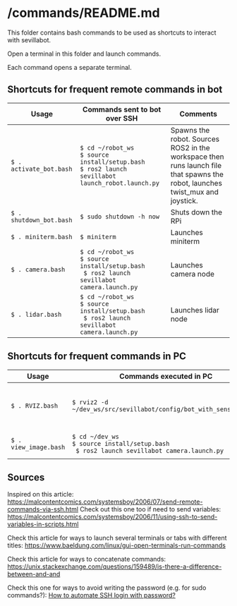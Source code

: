 # /commands/README.md
This folder contains bash commands to be used as shortcuts to interact with sevillabot. 

Open a terminal in this folder and launch commands. 

Each command opens a separate terminal.

## Shortcuts for frequent remote commands in bot

| Usage                   | Commands sent to bot over SSH                                | Comments                                                     |
| ----------------------- | ------------------------------------------------------------ | ------------------------------------------------------------ |
| `$ . activate_bot.bash` | `$ cd ~/robot_ws`<br />`$ source install/setup.bash`<br />`$ ros2 launch sevillabot launch_robot.launch.py` | Spawns the robot. Sources ROS2 in the workspace then runs launch file that spawns the robot, launches twist_mux and joystick. |
| `$ . shutdown_bot.bash` | `$ sudo shutdown -h now`                                     | Shuts down the RPi                                           |
| `$ . miniterm.bash`     | `$ miniterm`                                                 | Launches miniterm                                            |
| `$ . camera.bash`       | `$ cd ~/robot_ws`<br />`$ source install/setup.bash`<br />` $ ros2 launch sevillabot camera.launch.py` | Launches camera node                                         |
| `$ . lidar.bash`        | `$ cd ~/robot_ws`<br />`$ source install/setup.bash`<br />` $ ros2 launch sevillabot camera.launch.py` | Launches lidar node                                          |



## Shortcuts for frequent commands in PC


| Usage                 | Commands executed in PC                                      | Comments                                     |
| --------------------- | ------------------------------------------------------------ | -------------------------------------------- |
| `$ . RVIZ.bash`       | `$ rviz2 -d ~/dev_ws/src/sevillabot/config/bot_with_sensors.rviz` | Launches RVIZ with config file to view Lidar |
| `$ . view_image.bash` | `$ cd ~/dev_ws`<br />`$ source install/setup.bash`<br />` $ ros2 launch sevillabot camera.launch.py` | Launches RQT Image viewer                    |



## Sources

Inspired on this article: https://malcontentcomics.com/systemsboy/2006/07/send-remote-commands-via-ssh.html 
Check out this one too if need to send variables: https://malcontentcomics.com/systemsboy/2006/11/using-ssh-to-send-variables-in-scripts.html

Check this article for ways to launch several terminals or tabs with different titles: https://www.baeldung.com/linux/gui-open-terminals-run-commands

Check this article for ways to concatenate commands: https://unix.stackexchange.com/questions/159489/is-there-a-difference-between-and-and

Check this one for ways to avoid writing the password (e.g. for sudo commands?): [How to automate SSH login with password?](https://serverfault.com/questions/241588/how-to-automate-ssh-login-with-password)
